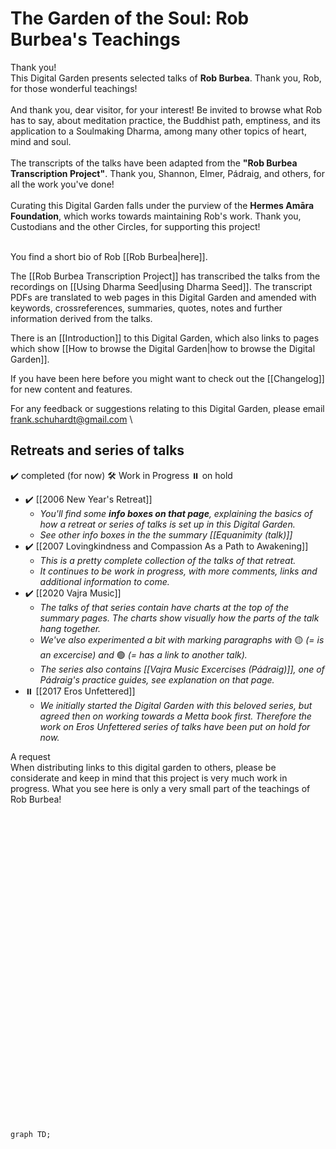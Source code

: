 # The Garden of the Soul: Rob Burbea's Teachings
<div class="admonition important"><div class="title">Thank you!</div><div class="content">
This Digital Garden presents selected talks of <b>Rob Burbea</b>. Thank you, Rob, for those wonderful teachings!<br/>
<br/>
And thank you, dear visitor, for your interest! Be invited to browse what Rob has to say, about meditation practice, the Buddhist path, emptiness, and its application to a Soulmaking Dharma, among many other topics of heart, mind and soul.<br/>
<br/>
The transcripts of the talks have been adapted from the <b>"Rob Burbea Transcription Project"</b>. Thank you, Shannon, Elmer, Pádraig, and others, for all the work you've done!<br/>
<br/>
Curating this Digital Garden falls under the purview of the <b>Hermes Amāra Foundation</b>, which works towards maintaining Rob's work. Thank you, Custodians and the other Circles, for supporting this project!<br/>
<br/>
</div></div>

You find a short bio of Rob [[Rob Burbea|here]].

The [[Rob Burbea Transcription Project]] has transcribed the talks from the recordings on [[Using Dharma Seed|using Dharma Seed]]. The transcript PDFs are translated to web pages in this Digital Garden and amended with keywords, crossreferences, summaries, quotes, notes and further information derived from the talks.

There is an [[Introduction]] to this Digital Garden, which also links to pages which show [[How to browse the Digital Garden|how to browse the Digital Garden]].

If you have been here before you might want to check out the [[Changelog]] for new content and features.

For any feedback or suggestions relating to this Digital Garden, please email frank.schuhardt@gmail.com
\
	
## Retreats and series of talks
✔️ completed (for now)
🛠️ Work in Progress
⏸️ on hold

- ✔️ [[2006 New Year's Retreat]]
	- _You'll find some **info boxes on that page**, explaining the basics of how a retreat or series of talks is set up in this Digital Garden._
	- _See other info boxes in the the summary [[Equanimity (talk)]]_
- ✔️ [[2007 Lovingkindness and Compassion As a Path to Awakening]]
	- _This is a pretty complete collection of the talks of that retreat._
	- _It continues to be work in progress, with more comments, links and additional information to come._
- ✔️ [[2020 Vajra Music]] 
	- _The talks of that series contain have charts at the top of the summary pages. The charts show visually how the parts of the talk hang together._
	- _We've also experimented a bit with marking paragraphs with_ 🟡 _(= is an excercise) and_ 🟢 _(= has a link to another talk)._
	- _The series also contains [[Vajra Music Excercises (Pádraig)]], one of Pádraig's practice guides, see explanation on that page._
- ⏸️ [[2017 Eros Unfettered]] 
	- _We initially started the Digital Garden with this beloved series, but agreed then on working towards a Metta book first. Therefore the work on Eros Unfettered series of talks have been put on hold for now._

<div class="admonition important"><div class="title">A request</div><div class="content">
When distributing links to this digital garden to others, please be considerate and keep in mind that this project is very much work in progress. What you see here is only a very small part of the teachings of Rob Burbea!<br/>
<br/>
</div></div>

<br/>

<br/><br/><br/><br/><br/><br/><br/><br/><br/><br/><br/><br/><br/><br/><br/><br/><br/><br/><br/><br/><br/><br/><br/><br/><br/><br/><br/>

```mermaid
graph TD;
```
